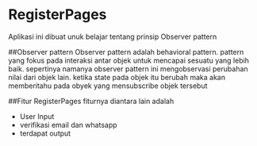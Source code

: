 # RegisterPages
Aplikasi ini dibuat unuk belajar tentang prinsip Observer pattern

##Observer pattern
Observer pattern adalah behavioral pattern. pattern yang fokus pada interaksi antar objek untuk mencapai sesuatu yang lebih baik. sepertinya namanya observer pattern ini mengobservasi perubahan nilai dari objek lain. ketika state pada objek itu berubah maka akan memberitahu pada obyek yang mensubscribe objek tersebut

##Fitur RegisterPages 
fiturnya diantara lain adalah 
- User Input
- verifikasi email dan whatsapp
- terdapat output
